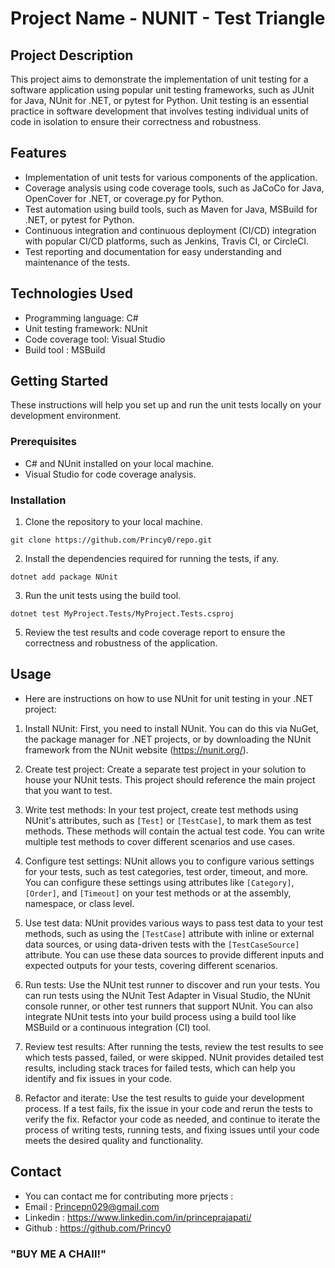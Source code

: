 # Project Name - NUNIT - Test Triangle

## Project Description
This project aims to demonstrate the implementation of unit testing for a software application using popular unit testing frameworks, such as JUnit for Java, NUnit for .NET, or pytest for Python. Unit testing is an essential practice in software development that involves testing individual units of code in isolation to ensure their correctness and robustness.

## Features
- Implementation of unit tests for various components of the application.
- Coverage analysis using code coverage tools, such as JaCoCo for Java, OpenCover for .NET, or coverage.py for Python.
- Test automation using build tools, such as Maven for Java, MSBuild for .NET, or pytest for Python.
- Continuous integration and continuous deployment (CI/CD) integration with popular CI/CD platforms, such as Jenkins, Travis CI, or CircleCI.
- Test reporting and documentation for easy understanding and maintenance of the tests.

## Technologies Used
- Programming language: C#
- Unit testing framework: NUnit
- Code coverage tool: Visual Studio
- Build tool : MSBuild

## Getting Started
These instructions will help you set up and run the unit tests locally on your development environment.

### Prerequisites
- C# and NUnit installed on your local machine.
- Visual Studio for code coverage analysis.

### Installation
1. Clone the repository to your local machine.
```
git clone https://github.com/Princy0/repo.git
```
2. Install the dependencies required for running the tests, if any.
```
dotnet add package NUnit
```
3. Run the unit tests using the build tool.
```
dotnet test MyProject.Tests/MyProject.Tests.csproj
```
5. Review the test results and code coverage report to ensure the correctness and robustness of the application.

## Usage
- Here are instructions on how to use NUnit for unit testing in your .NET project:

1. Install NUnit: First, you need to install NUnit. You can do this via NuGet, the package manager for .NET projects, or by downloading the NUnit framework from the NUnit website (https://nunit.org/).

2. Create test project: Create a separate test project in your solution to house your NUnit tests. This project should reference the main project that you want to test.

3. Write test methods: In your test project, create test methods using NUnit's attributes, such as `[Test]` or `[TestCase]`, to mark them as test methods. These methods will contain the actual test code. You can write multiple test methods to cover different scenarios and use cases.

4. Configure test settings: NUnit allows you to configure various settings for your tests, such as test categories, test order, timeout, and more. You can configure these settings using attributes like `[Category]`, `[Order]`, and `[Timeout]` on your test methods or at the assembly, namespace, or class level.

5. Use test data: NUnit provides various ways to pass test data to your test methods, such as using the `[TestCase]` attribute with inline or external data sources, or using data-driven tests with the `[TestCaseSource]` attribute. You can use these data sources to provide different inputs and expected outputs for your tests, covering different scenarios.

6. Run tests: Use the NUnit test runner to discover and run your tests. You can run tests using the NUnit Test Adapter in Visual Studio, the NUnit console runner, or other test runners that support NUnit. You can also integrate NUnit tests into your build process using a build tool like MSBuild or a continuous integration (CI) tool.

7. Review test results: After running the tests, review the test results to see which tests passed, failed, or were skipped. NUnit provides detailed test results, including stack traces for failed tests, which can help you identify and fix issues in your code.

8. Refactor and iterate: Use the test results to guide your development process. If a test fails, fix the issue in your code and rerun the tests to verify the fix. Refactor your code as needed, and continue to iterate the process of writing tests, running tests, and fixing issues until your code meets the desired quality and functionality.


## Contact
- You can contact me for contributing more prjects : 
- Email : Princepn029@gmail.com
- Linkedin : https://www.linkedin.com/in/princeprajapati/
- Github : https://github.com/Princy0

### "BUY ME A CHAII!"
